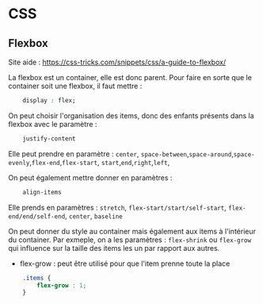 # CSS
## Flexbox 

Site aide : https://css-tricks.com/snippets/css/a-guide-to-flexbox/

La flexbox est un container, elle est donc parent. Pour faire en sorte que le container soit une flexbox, il faut mettre : 
``` css
    display : flex;
```

On peut choisir l'organisation des items, donc des enfants présents dans la flexbox avec le paramètre : 
``` css
    justify-content
```
Elle peut prendre en paramètre : `center`, `space-between`,`space-around`,`space-evenly`,`flex-end`,`flex-start`, `start`,`end`,`right`,`left`,

On peut également mettre donner en paramètres :
``` css
    align-items
```
Elle prends en paramètres : 
`stretch`, `flex-start/start/self-start`, `flex-end/end/self-end`, `center`, `baseline`

On peut donner du style au container mais également aux items à l'intérieur du container.
Par exmeple, on a les paramètres : `flex-shrink` ou `flex-grow` qui influence sur la taille des items les un par rapport aux autres.
- flex-grow : peut être utilisé pour que l'item prenne toute la place 
```css
    .items {
        flex-grow : 1;
    }
```